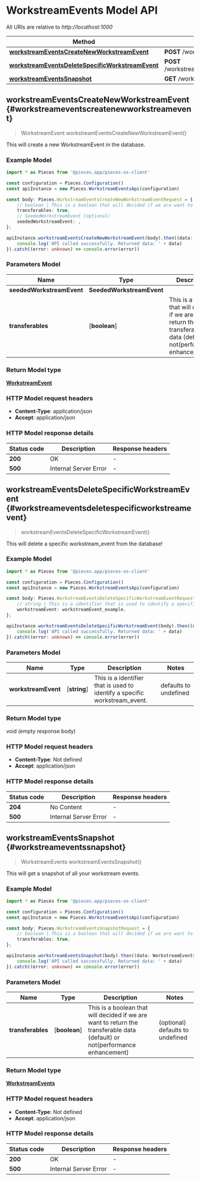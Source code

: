 # WorkstreamEvents Model API

All URIs are relative to *http://localhost:1000*

Method | HTTP request
------------- | -------------
[**workstreamEventsCreateNewWorkstreamEvent**](WorkstreamEventsApi#workstreameventscreatenewworkstreamevent) | **POST** /workstream_events/create
[**workstreamEventsDeleteSpecificWorkstreamEvent**](WorkstreamEventsApi#workstreameventsdeletespecificworkstreamevent) | **POST** /workstream_events/\{workstream_event\}/delete
[**workstreamEventsSnapshot**](WorkstreamEventsApi#workstreameventssnapshot) | **GET** /workstream_events


## **workstreamEventsCreateNewWorkstreamEvent** {#workstreameventscreatenewworkstreamevent}
> WorkstreamEvent workstreamEventsCreateNewWorkstreamEvent()

This will create a new WorkstreamEvent in the database.

### Example Model

```typescript
import * as Pieces from '@pieces.app/pieces-os-client'

const configuration = Pieces.Configuration()
const apiInstance = new Pieces.WorkstreamEventsApi(configuration)

const body: Pieces.WorkstreamEventsCreateNewWorkstreamEventRequest = {
    // boolean | This is a boolean that will decided if we are want to return the transferable data (default) or not(performance enhancement) (optional)
    transferables: true,
    // SeededWorkstreamEvent (optional)
    seededWorkstreamEvent: ,
};

apiInstance.workstreamEventsCreateNewWorkstreamEvent(body).then((data: WorkstreamEvent) => {
    console.log('API called successfully. Returned data: ' + data)
}).catch((error: unknown) => console.error(error))
```

### Parameters Model

Name | Type | Description  | Notes
------------- | ------------- | ------------- | -------------
 **seededWorkstreamEvent** | **SeededWorkstreamEvent**|  |
 **transferables** | [**boolean**] | This is a boolean that will decided if we are want to return the transferable data (default) or not(performance enhancement) | (optional) defaults to undefined


### Return Model type

[**WorkstreamEvent**](../models/WorkstreamEvent)

### HTTP Model request headers

- **Content-Type**: application/json
- **Accept**: application/json


### HTTP Model response details
| Status code | Description | Response headers
|-------------|-------------|------------------
**200** | OK |  -  |
**500** | Internal Server Error |  -  |

## **workstreamEventsDeleteSpecificWorkstreamEvent** {#workstreameventsdeletespecificworkstreamevent}
> workstreamEventsDeleteSpecificWorkstreamEvent()

This will delete a specific workstream_event from the database!

### Example Model

```typescript
import * as Pieces from '@pieces.app/pieces-os-client'

const configuration = Pieces.Configuration()
const apiInstance = new Pieces.WorkstreamEventsApi(configuration)

const body: Pieces.WorkstreamEventsDeleteSpecificWorkstreamEventRequest = {
    // string | This is a identifier that is used to identify a specific workstream_event.
    workstreamEvent: workstreamEvent_example,
};

apiInstance.workstreamEventsDeleteSpecificWorkstreamEvent(body).then((data: void (empty response body)) => {
    console.log('API called successfully. Returned data: ' + data)
}).catch((error: unknown) => console.error(error))
```

### Parameters Model

Name | Type | Description  | Notes
------------- | ------------- | ------------- | -------------
 **workstreamEvent** | [**string**] | This is a identifier that is used to identify a specific workstream_event. | defaults to undefined


### Return Model type

void (empty response body)

### HTTP Model request headers

- **Content-Type**: Not defined
- **Accept**: application/json


### HTTP Model response details
| Status code | Description | Response headers
|-------------|-------------|------------------
**204** | No Content |  -  |
**500** | Internal Server Error |  -  |

## **workstreamEventsSnapshot** {#workstreameventssnapshot}
> WorkstreamEvents workstreamEventsSnapshot()

This will get a snapshot of all your workstream events.

### Example Model

```typescript
import * as Pieces from '@pieces.app/pieces-os-client'

const configuration = Pieces.Configuration()
const apiInstance = new Pieces.WorkstreamEventsApi(configuration)

const body: Pieces.WorkstreamEventsSnapshotRequest = {
    // boolean | This is a boolean that will decided if we are want to return the transferable data (default) or not(performance enhancement) (optional)
    transferables: true,
};

apiInstance.workstreamEventsSnapshot(body).then((data: WorkstreamEvents) => {
    console.log('API called successfully. Returned data: ' + data)
}).catch((error: unknown) => console.error(error))
```

### Parameters Model

Name | Type | Description  | Notes
------------- | ------------- | ------------- | -------------
 **transferables** | [**boolean**] | This is a boolean that will decided if we are want to return the transferable data (default) or not(performance enhancement) | (optional) defaults to undefined


### Return Model type

[**WorkstreamEvents**](../models/WorkstreamEvents)

### HTTP Model request headers

- **Content-Type**: Not defined
- **Accept**: application/json


### HTTP Model response details
| Status code | Description | Response headers
|-------------|-------------|------------------
**200** | OK |  -  |
**500** | Internal Server Error |  -  |


